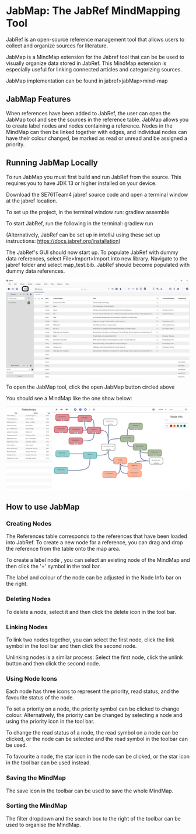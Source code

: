 # JabMap: The JabRef MindMapping Tool

JabRef is an open-source reference management tool that allows users to collect and organize sources for literature.

JabMap is a MindMap extension for the Jabref tool that can be be used to visually organize data stored in JabRef.
This MindMap extension is especially useful for linking connected articles and categorizing sources.

JabMap implementation can be found in jabref>jabMap>mind-map

## JabMap Features

When references have been added to JabRef, the user can open the JabMap tool and see the sources in the reference table.
JabMap allows you to create label nodes and nodes containing a reference. Nodes in the MindMap can then be linked together
with edges, and individual nodes can have their colour changed, be marked as read or unread and be assigned a priority.

## Running JabMap Locally

To run JabMap you must first build and run JabRef from the source. This requires you to have JDK 13 or higher installed 
on your device.

Download the SE761Team4 jabref source code and open a terminal window at the jabref location. 

To set up the project, in the terminal window run:
gradlew assemble

To start JabRef, run the following in the terminal: 
gradlew run

(Alternatively, JabRef can be set up in intelliJ using these set up instructions: https://docs.jabref.org/installation)

The JabRef's GUI should now start up. 
To populate JabRef with dummy data references, select File>Import>Import into new library. Navigate to the jabref folder
and select map_test.bib.
JabRef should become populated with dummy data references.

![Alt text](README-Screenshots/Screenshot1.jpg "Optional Title")

To open the JabMap tool, click the open JabMap button circled above

You should see a MindMap like the one show below:

![Alt text](README-Screenshots/Screenshot2.jpg "Optional Title")

## How to use JabMap

### Creating Nodes

The References table corresponds to the references that have been loaded into JabRef. To create a new node for a reference,
you can drag and drop the reference from the table onto the map area. 

To create a label node , you can select an existing node of the MindMap and then click the '+' symbol in the tool bar. 

The label and colour of the node can be adjusted in the Node Info bar on the right.

### Deleting Nodes

To delete a node, select it and then click the delete icon in the tool bar.

### Linking Nodes

To link two nodes together, you can select the first node, click the link symbol in the tool bar and then click the second node. 

Unlinking nodes is a similar process: Select the first node, click the unlink button and then click the second node.

### Using Node Icons

Each node has three icons to represent the priority, read status, and the favourite status of the node.

To set a priority on a node, the priority symbol can be clicked to change colour. Alternatively, the priority can be changed
by selecting a node and using the priority icon in the tool bar.

To change the read status of a node, the read symbol on a node can be clicked, or the node can be selected and the read
symbol in the toolbar can be used.

To favourite a node, the star icon in the node can be clicked, or the star icon in the tool bar can be used instead.

### Saving the MindMap

The save icon in the toolbar can be used to save the whole MindMap.

### Sorting the MindMap

The filter dropdown and the search box to the right of the toolbar can be used to organise the MindMap.


